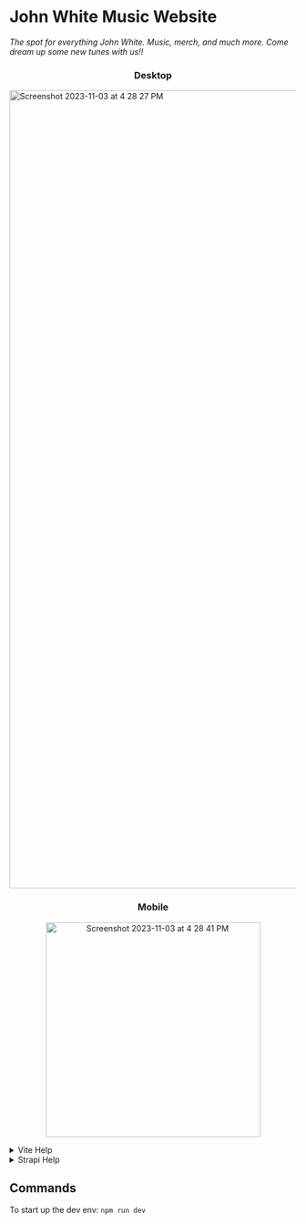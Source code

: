 # John White Music Website

_The spot for everything John White. Music, merch, and much more. Come dream up some new tunes with us!!_

<h3 align="center">Desktop</h3>
  <img width="1401" alt="Screenshot 2023-11-03 at 4 28 27 PM" src="https://github.com/actuallyitsnathaniel/john-white-site/assets/38742706/551fee0f-55cf-4f31-a252-a2166f36603c">

<h3 align="center">Mobile</h3>
<p align="center">
 <img width="377" alt="Screenshot 2023-11-03 at 4 28 41 PM" src="https://github.com/actuallyitsnathaniel/john-white-site/assets/38742706/dcce5969-1de0-46e5-9dbe-1e52d9393c24">
</p>

<details> 
  <summary>Vite Help</summary>

</details>

<details> 
  <summary>Strapi Help</summary>

</details>

## Commands

To start up the dev env:
`npm run dev`
